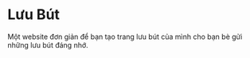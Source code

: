 # Lưu Bút
Một website đơn giản để bạn tạo trang lưu bút của mình cho bạn bè gửi những lưu bút đáng nhớ.
